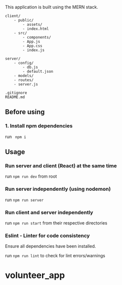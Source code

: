 This application is built using the MERN stack.

```
client/
    - public/
        - assets/
        - index.html
    - src/
        - components/
        - App.js
        - App.css
        - index.js

server/  
    - config/
        - db.js
        - default.json
    - models/
    - routes/
    - server.js

.gitignore
README.md
```

## Before using

### 1. Install npm dependencies
run ` npm i`

## Usage
### Run server and client (React) at the same time
run ` npm run dev ` from root 

### Run server independently (using nodemon)
run ` npm run server `

### Run client and server independently
run ` npm run start ` from their respective directories


### Eslint - Linter for code consistency
Ensure all dependencies have been installed.

run ` npm run lint ` to check for lint errors/warnings







# volunteer_app
